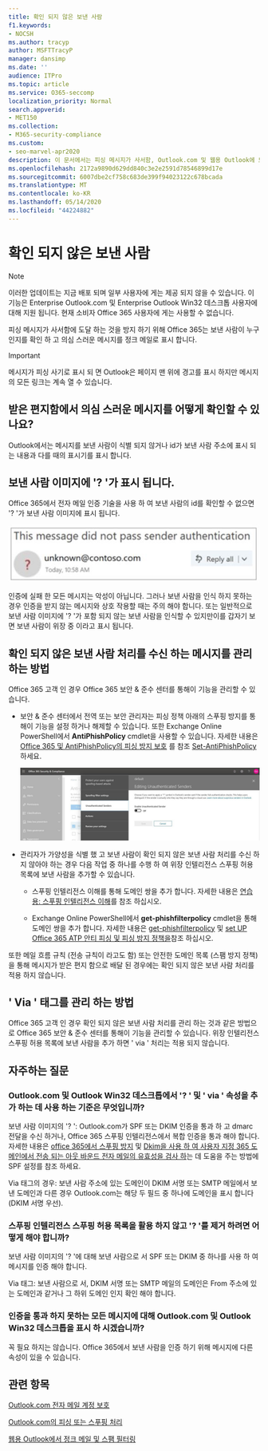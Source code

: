 ```yaml
---
title: 확인 되지 않은 보낸 사람
f1.keywords:
- NOCSH
ms.author: tracyp
author: MSFTTracyP
manager: dansimp
ms.date: ''
audience: ITPro
ms.topic: article
ms.service: O365-seccomp
localization_priority: Normal
search.appverid:
- MET150
ms.collection:
- M365-security-compliance
ms.custom:
- seo-marvel-apr2020
description: 이 문서에서는 피싱 메시지가 사서함, Outlook.com 및 웹용 Outlook에 도달 하지 못하도록 차단 하는 방법을 안내 합니다.
ms.openlocfilehash: 2172a9890d629dd840c3e2e2591d78546899d17e
ms.sourcegitcommit: 6007dbe2cf758c683de399f94023122c678bcada
ms.translationtype: MT
ms.contentlocale: ko-KR
ms.lasthandoff: 05/14/2020
ms.locfileid: "44224882"
---
```

# <a name="unverified-sender"></a>확인 되지 않은 보낸 사람

> [!NOTE]
> 이러한 업데이트는 지금 배포 되며 일부 사용자에 게는 제공 되지 않을 수 있습니다. 이 기능은 Enterprise Outlook.com 및 Enterprise Outlook Win32 데스크톱 사용자에 대해 지원 됩니다. 현재 소비자 Office 365 사용자에 게는 사용할 수 없습니다.

피싱 메시지가 사서함에 도달 하는 것을 방지 하기 위해 Office 365는 보낸 사람이 누구 인지를 확인 하 고 의심 스러운 메시지를 정크 메일로 표시 합니다.

> [!IMPORTANT]
> 메시지가 피싱 사기로 표시 되 면 Outlook은 페이지 맨 위에 경고를 표시 하지만 메시지의 모든 링크는 계속 열 수 있습니다.

## <a name="how-can-i-identify-a-suspicious-message-in-my-inbox"></a>받은 편지함에서 의심 스러운 메시지를 어떻게 확인할 수 있나요?

Outlook에서는 메시지를 보낸 사람이 식별 되지 않거나 id가 보낸 사람 주소에 표시 되는 내용과 다를 때의 표시기를 표시 합니다.

## <a name="you-see-a--in-the-sender-image"></a>보낸 사람 이미지에 '? '가 표시 됩니다.

Office 365에서 전자 메일 인증 기술을 사용 하 여 보낸 사람의 id를 확인할 수 없으면 '? '가 보낸 사람 이미지에 표시 됩니다.

![메시지가 확인 통과 되지 않음](../../media/message-did-not-pass-verification.jpg)

인증에 실패 한 모든 메시지는 악성이 아닙니다. 그러나 보낸 사람을 인식 하지 못하는 경우 인증을 받지 않는 메시지와 상호 작용할 때는 주의 해야 합니다. 또는 일반적으로 보낸 사람 이미지에 '? '가 포함 되지 않는 보낸 사람을 인식할 수 있지만이를 갑자기 보면 보낸 사람이 위장 중 이라고 표시 됩니다.

## <a name="how-to-manage-which-messages-receive-the-unverified-sender-treatment"></a>확인 되지 않은 보낸 사람 처리를 수신 하는 메시지를 관리 하는 방법 

Office 365 고객 인 경우 Office 365 보안 & 준수 센터를 통해이 기능을 관리할 수 있습니다.

- 보안 & 준수 센터에서 전역 또는 보안 관리자는 피싱 정책 아래의 스푸핑 방지를 통해이 기능을 설정 하거나 해제할 수 있습니다. 또한 Exchange Online PowerShell에서 **AntiPhishPolicy** cmdlet을 사용할 수 있습니다. 자세한 내용은 [Office 365 및 AntiPhishPolicy의 피싱 방지 보호](anti-phishing-protection.md) 를 참조 [Set-AntiPhishPolicy](https://docs.microsoft.com/powershell/module/exchange/advanced-threat-protection/set-antiphishpolicy)하세요.

    ![그래픽 인터페이스에서 인증 되지 않은 보낸 사람 편집](../../media/unverified-sender-article-editing-unauthenticated-senders.jpg)

- 관리자가 가양성을 식별 했 고 보낸 사람이 확인 되지 않은 보낸 사람 처리를 수신 하지 않아야 하는 경우 다음 작업 중 하나를 수행 하 여 위장 인텔리전스 스푸핑 허용 목록에 보낸 사람을 추가할 수 있습니다.

  - 스푸핑 인텔리전스 이해를 통해 도메인 쌍을 추가 합니다. 자세한 내용은 [연습용: 스푸핑 인텔리전스 이해](walkthrough-spoof-intelligence-insight.md)를 참조 하십시오.

  - Exchange Online PowerShell에서 **get-phishfilterpolicy** cmdlet을 통해 도메인 쌍을 추가 합니다. 자세한 내용은 [get-phishfilterpolicy](https://docs.microsoft.com/powershell/module/exchange/advanced-threat-protection/set-phishfilterpolicy) 및 [set UP Office 365 ATP 안티 피싱 및 피싱 방지 정책을](set-up-anti-phishing-policies.md)참조 하십시오.

또한 메일 흐름 규칙 (전송 규칙이 라고도 함) 또는 안전한 도메인 목록 (스팸 방지 정책)을 통해 메시지가 받은 편지 함으로 배달 된 경우에는 확인 되지 않은 보낸 사람 처리를 적용 하지 않습니다.

## <a name="how-to-manage-the-via-tag"></a>' Via ' 태그를 관리 하는 방법 

Office 365 고객 인 경우 확인 되지 않은 보낸 사람 처리를 관리 하는 것과 같은 방법으로 Office 365 보안 & 준수 센터를 통해이 기능을 관리할 수 있습니다. 위장 인텔리전스 스푸핑 허용 목록에 보낸 사람을 추가 하면 ' via ' 처리는 적용 되지 않습니다.

## <a name="frequently-asked-questions"></a>자주하는 질문

### <a name="what-criteria-does-outlookcom-and-outlook-win32-desktop-use-to-add-the--and-the-via-properties"></a>Outlook.com 및 Outlook Win32 데스크톱에서 '? ' 및 ' via ' 속성을 추가 하는 데 사용 하는 기준은 무엇입니까?

보낸 사람 이미지의 '? ': Outlook.com가 SPF 또는 DKIM 인증을 통과 하 고 dmarc 전달을 수신 하거나, Office 365 스푸핑 인텔리전스에서 복합 인증을 통과 해야 합니다. 자세한 내용은 [office 365에서 스푸핑 방지](set-up-spf-in-office-365-to-help-prevent-spoofing.md) 및 [Dkim을 사용 하 여 사용자 지정 365 도메인에서 전송 되는 아웃 바운드 전자 메일의 유효성을 검사 하](use-dkim-to-validate-outbound-email.md)는 데 도움을 주는 방법에 SPF 설정를 참조 하세요.

Via 태그의 경우: 보낸 사람 주소에 있는 도메인이 DKIM 서명 또는 SMTP 메일에서 보낸 도메인과 다른 경우 Outlook.com는 해당 두 필드 중 하나에 도메인을 표시 합니다 (DKIM 서명 우선).

### <a name="how-do-i-remove-the--without-utilizing-the-spoof-intelligence-spoof-allow-list"></a>스푸핑 인텔리전스 스푸핑 허용 목록을 활용 하지 않고 '? '를 제거 하려면 어떻게 해야 합니까?

보낸 사람 이미지의 '? '에 대해 보낸 사람으로 서 SPF 또는 DKIM 중 하나를 사용 하 여 메시지를 인증 해야 합니다.

Via 태그: 보낸 사람으로 서, DKIM 서명 또는 SMTP 메일의 도메인은 From 주소에 있는 도메인과 같거나 그 하위 도메인 인지 확인 해야 합니다.

### <a name="do-outlookcom-and-outlook-win32-desktop-show-this-for-every-message-that-doesnt-pass-authentication"></a>인증을 통과 하지 못하는 모든 메시지에 대해 Outlook.com 및 Outlook Win32 데스크톱을 표시 하 시겠습니까?

꼭 필요 하지는 않습니다. Office 365에서 보낸 사람을 인증 하기 위해 메시지에 다른 속성이 있을 수 있습니다.

## <a name="related-topics"></a>관련 항목

[Outlook.com 전자 메일 계정 보호](https://support.microsoft.com/en-us/office/help-protect-your-outlook-com-email-account-a4f20fc5-4307-4ece-8231-6d4d4bd8a9ba)

[Outlook.com의 피싱 또는 스푸핑 처리](https://support.office.com/article/0d882ea5-eedc-4bed-aebc-079ffa1105a3)

[웹용 Outlook에서 정크 메일 및 스팸 필터링](https://support.office.com/article/db786e79-54e2-40cc-904f-d89d57b7f41d)
